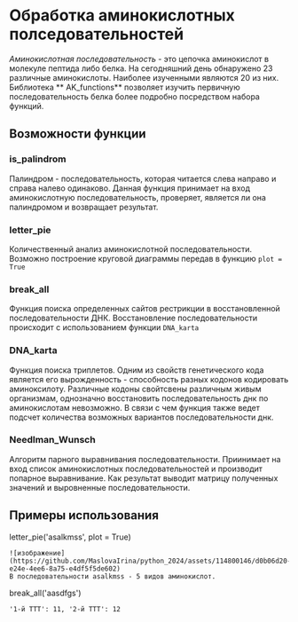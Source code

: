 # Обработка аминокислотных полседовательностей

*Аминокислотная последовательность* - это цепочка аминокислот в молекуле пептида либо белка. 
На сегодняшний день обнаружено 23 различные аминокислоты. Наиболее изученными являются 20 из них.
Библиотека ** AK_functions** позволяет изучить первичную последовательность белка более подробно посредством набора функций.

## Возможности функции
### is_palindrom 
Палиндром - последовательность, которая читается слева направо и справа налево одинаково. Данная функция принимает на вход аминокислотную последовательность, проверяет, является ли она палиндромом и возвращает результат.
### letter_pie 
Количественный анализ аминокислотной последовательности. Возможно построение круговой диаграммы передав в функцию `plot = True`
### break_all
Функция поиска определенных сайтов рестрикции в восстановленной последовательности ДНК. Восстановление последовательности происходит с использованием функции `DNA_karta`
### DNA_karta 
Функция поиска триплетов. Одним из свойств генетического кода является его вырожденность - способность разных кодонов кодировать аминоксилоту. Различные кодоны свойтсвены различным живым организмам, однозначно восстановить последовательность днк по аминокислотам невозможно. В связи с чем функция также ведет подсчет количества возможных вариантов последовательности днк.
### Needlman_Wunsch 
Алгоритм парного выравнивания последовательности. Приинимает на вход список аминокислотных последовательностей и производит попарное выравнивание. Как результат выводит матрицу полученных значений и выровненные последовательности.

## Примеры использования

letter_pie('asalkmss', plot = True)

```
![изображение](https://github.com/MaslovaIrina/python_2024/assets/114800146/d0b06d20-e24e-4ee6-8a75-e4df5f5de602)
В последовательности asalkmss - 5 видов аминокислот.
```
break_all('aasdfgs')

```
'1-й TTT': 11, '2-й TTT': 12
```

